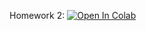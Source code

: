 Homework 2:
[![Open In Colab](https://colab.research.google.com/assets/colab-badge.svg)](https://colab.research.google.com/github/girafe-ai/ml-mipt/blob/advanced/homeworks/homework2_attention_in_seq2seq/homework2_Attention_in_seq2seq.ipynb)
